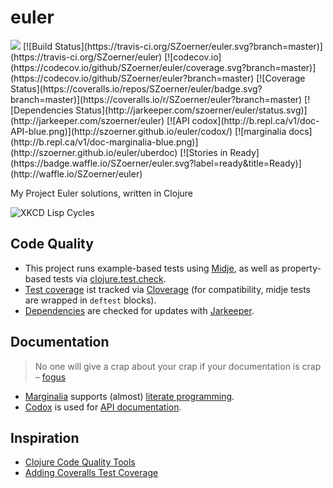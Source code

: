 # euler

<img src="https://projecteuler.net/profile/SZoerner.png"/>
[![Build
Status](https://travis-ci.org/SZoerner/euler.svg?branch=master)](https://travis-ci.org/SZoerner/euler)
[![codecov.io](https://codecov.io/github/SZoerner/euler/coverage.svg?branch=master)](https://codecov.io/github/SZoerner/euler?branch=master)
[![Coverage Status](https://coveralls.io/repos/SZoerner/euler/badge.svg?branch=master)](https://coveralls.io/r/SZoerner/euler?branch=master)
[![Dependencies Status](http://jarkeeper.com/szoerner/euler/status.svg)](http://jarkeeper.com/szoerner/euler)
[![API codox](http://b.repl.ca/v1/doc-API-blue.png)](http://szoerner.github.io/euler/codox/)
[![marginalia docs](http://b.repl.ca/v1/doc-marginalia-blue.png)](http://szoerner.github.io/euler/uberdoc)
[![Stories in Ready](https://badge.waffle.io/SZoerner/euler.svg?label=ready&title=Ready)](http://waffle.io/SZoerner/euler)

My Project Euler solutions, written in Clojure

![XKCD Lisp Cycles](http://imgs.xkcd.com/comics/lisp_cycles.png)

## Code Quality

- This project runs example-based tests using [Midje](https://github.com/marick/Midje), as well as property-based tests via [clojure.test.check](https://github.com/clojure/test.check).
- [Test coverage](https://coveralls.io/r/SZoerner/euler?branch=master) ist tracked via [Cloverage](https://github.com/lshift/cloverage) (for compatibility, midje tests are wrapped in ``deftest`` blocks).
- [Dependencies](http://jarkeeper.com/szoerner/euler) are checked for updates with [Jarkeeper](http://jarkeeper.com/).

## Documentation
> No one will give a crap about your crap if your documentation is crap  
> – [fogus](http://blog.fogus.me/2011/01/05/the-marginalia-manifesto/)

- [Marginalia](https://github.com/gdeer81/marginalia) supports (almost) [literate programming](http://szoerner.github.io/euler/uberdoc).
- [Codox](https://github.com/weavejester/codox) is used for [API documentation](http://szoerner.github.io/euler/codox/).

## Inspiration

- [Clojure Code Quality Tools](http://blog.mattgauger.com/blog/2014/09/15/clojure-code-quality-tools/)
- [Adding Coveralls Test Coverage](http://blog.bfontaine.net/2014/02/15/using-coveralls-with-clojure/)
